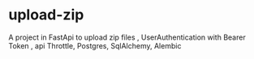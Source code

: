 # upload-zip
A project in FastApi to upload zip files , UserAuthentication with Bearer Token , api  Throttle, Postgres, SqlAlchemy, Alembic
